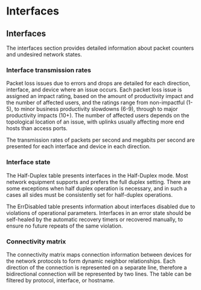 # Interfaces

## Interfaces

The interfaces section provides detailed information about packet
counters and undesired network states.

### Interface transmission rates

Packet loss issues due to errors and drops are detailed for each
direction, interface, and device where an issue occurs. Each packet loss
issue is assigned an impact rating, based on the amount of productivity
impact and the number of affected users, and the ratings range from
non-impactful (1-5), to minor business productivity slowdowns (6-9),
through to major productivity impacts (10+). The number of affected
users depends on the topological location of an issue, with uplinks
usually affecting more end hosts than access ports.

The transmission rates of packets per second and megabits per second are
presented for each interface and device in each direction.

### Interface state

The Half-Duplex table presents interfaces in the Half-Duplex mode. Most
network equipment supports and prefers the full duplex setting. There
are some exceptions when half duplex operation is necessary, and in such
a cases all sides must be consistently set for half-duplex operations.

The ErrDisabled table presents information about interfaces disabled due
to violations of operational parameters. Interfaces in an error state
should be self-healed by the automatic recovery timers or recovered
manually, to ensure no future repeats of the same violation.

### Connectivity matrix

The connectivity matrix maps connection information between devices for
the network protocols to form dynamic neighbor relationships. Each
direction of the connection is represented on a separate line, therefore
a bidirectional connection will be represented by two lines. The table
can be filtered by protocol, interface, or hostname.
